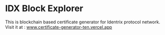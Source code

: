 # IDX Block Explorer
This is blockchain based certificate generator for Identrix protocol network.
Visit it at : www.certificate-generator-ten.vercel.app
